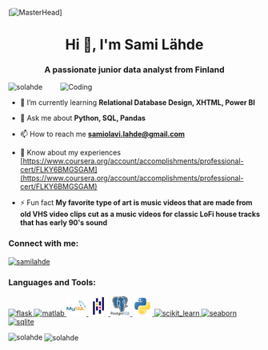 [![MasterHead](https://gifdb.com/images/high/cartoon-character-louise-belcher-coding-is-fun-ctmkcciuc1gyxos2.gif)]
<h1 align="center">Hi 👋, I'm Sami Lähde</h1>
<h3 align="center">A passionate junior data analyst from Finland</h3>
<img align="right" alt="Coding" width="400" src="https://gifdb.com/images/high/dancing-panda-in-a-stone-gph2o0ysnt71v4l8.gif">

<p align="left"> <img src="https://komarev.com/ghpvc/?username=solahde&label=Profile%20views&color=0e75b6&style=flat" alt="solahde" /> </p>

- 🌱 I’m currently learning **Relational Database Design, XHTML, Power BI**

- 💬 Ask me about **Python, SQL, Pandas**

- 📫 How to reach me **samiolavi.lahde@gmail.com**

- 📄 Know about my experiences [https://www.coursera.org/account/accomplishments/professional-cert/FLKY6BMGSGAM](https://www.coursera.org/account/accomplishments/professional-cert/FLKY6BMGSGAM)

- ⚡ Fun fact **My favorite type of art is music videos that are made from old VHS video clips cut as a music videos for classic LoFi house tracks that has early 90's sound**

<h3 align="left">Connect with me:</h3>
<p align="left">
<a href="https://linkedin.com/in/samilahde" target="blank"><img align="center" src="https://raw.githubusercontent.com/rahuldkjain/github-profile-readme-generator/master/src/images/icons/Social/linked-in-alt.svg" alt="samilahde" height="30" width="40" /></a>
</p>

<h3 align="left">Languages and Tools:</h3>
<p align="left"> <a href="https://flask.palletsprojects.com/" target="_blank" rel="noreferrer"> <img src="https://www.vectorlogo.zone/logos/pocoo_flask/pocoo_flask-icon.svg" alt="flask" width="40" height="40"/> </a> <a href="https://www.mathworks.com/" target="_blank" rel="noreferrer"> <img src="https://upload.wikimedia.org/wikipedia/commons/2/21/Matlab_Logo.png" alt="matlab" width="40" height="40"/> </a> <a href="https://www.mysql.com/" target="_blank" rel="noreferrer"> <img src="https://raw.githubusercontent.com/devicons/devicon/master/icons/mysql/mysql-original-wordmark.svg" alt="mysql" width="40" height="40"/> </a> <a href="https://pandas.pydata.org/" target="_blank" rel="noreferrer"> <img src="https://raw.githubusercontent.com/devicons/devicon/2ae2a900d2f041da66e950e4d48052658d850630/icons/pandas/pandas-original.svg" alt="pandas" width="40" height="40"/> </a> <a href="https://www.postgresql.org" target="_blank" rel="noreferrer"> <img src="https://raw.githubusercontent.com/devicons/devicon/master/icons/postgresql/postgresql-original-wordmark.svg" alt="postgresql" width="40" height="40"/> </a> <a href="https://www.python.org" target="_blank" rel="noreferrer"> <img src="https://raw.githubusercontent.com/devicons/devicon/master/icons/python/python-original.svg" alt="python" width="40" height="40"/> </a> <a href="https://scikit-learn.org/" target="_blank" rel="noreferrer"> <img src="https://upload.wikimedia.org/wikipedia/commons/0/05/Scikit_learn_logo_small.svg" alt="scikit_learn" width="40" height="40"/> </a> <a href="https://seaborn.pydata.org/" target="_blank" rel="noreferrer"> <img src="https://seaborn.pydata.org/_images/logo-mark-lightbg.svg" alt="seaborn" width="40" height="40"/> </a> <a href="https://www.sqlite.org/" target="_blank" rel="noreferrer"> <img src="https://www.vectorlogo.zone/logos/sqlite/sqlite-icon.svg" alt="sqlite" width="40" height="40"/> </a> </p>

<p><img align="left" src="https://github-readme-stats.vercel.app/api/top-langs?username=solahde&show_icons=true&locale=en&layout=compact" alt="solahde" /></p>

<p>&nbsp;<img align="center" src="https://github-readme-stats.vercel.app/api?username=solahde&show_icons=true&locale=en" alt="solahde" /></p>
